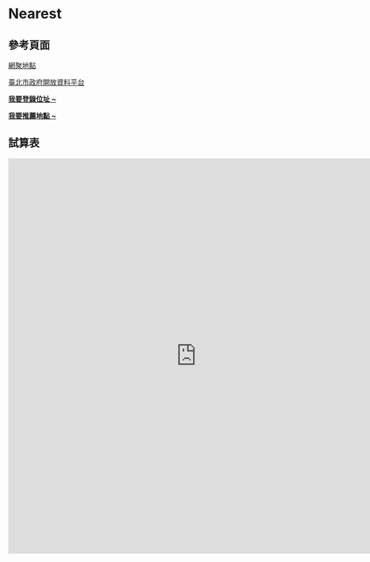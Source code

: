 # Nearest

## 參考頁面

[網聚地點](https://www.hackingthursday.org/places)

[臺北市政府開放資料平台](https://data.taipei.gov.tw/opendata/apply/NewDataContent?oid=B0BFD678-8FE0-4BAB-88F1-6F1FE18B8C66)


**[我要登錄位址 ~](https://docs.google.com/forms/d/1gwOSTLs9PLMncMt7ex-gLy8vXu1O5BkvEmTYhdtZQ_Y/viewform)**

**[我要推薦地點 ~](https://docs.google.com/forms/d/1FIQnkinwyJRVt6z0XJcAPF2S2Q_bjNFiMQdhWI6FHiw/viewform)**


## 試算表

<iframe src="https://docs.google.com/spreadsheet/pub?key=0AqrEIr_g6NT4dHpfVzlTdG0wXzNGczd0ekVwdTBtUmc&gid=2" width="760" height="800" frameborder="0" marginheight="0" marginwidth="0">Loading...</iframe>
